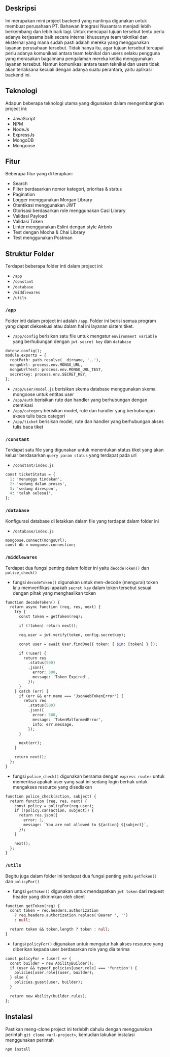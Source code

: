 ## Deskripsi
Ini merupakan mini project backend yang nantinya digunakan untuk membuat perusahaan PT. Bahawan Integrasi Nusantara menjadi lebih berkembang dan lebih baik lagi. Untuk mencapai tujuan tersebut tentu perlu adanya kerjasama baik secara internal khususnya team teknikal dan eksternal yang mana sudah pasti adalah mereka yang menggunakan layanan perusahaan tersebut. Tidak hanya itu, agar tujuan tersebut tercapai perlu adanya komunikasi antara team teknikal dan users selaku pengguna yang merasakan bagaimana pengalaman mereka ketika menggunakan layanan tersebut. Namun komunikasi antara team teknikal dan users tidak akan terlaksana kecuali dengan adanya suatu perantara, yaitu aplikasi backend ini.

## Teknologi
Adapun beberapa teknologi utama yang digunakan dalam mengembangkan project ini:
* JavaScript
* NPM
* NodeJs
* ExpressJs
* MongoDB
* Mongoose

## Fitur
Beberapa fitur yang di terapkan:
* Search
* Filter berdasarkan nomor kategori, prioritas & status
* Pagination
* Logger menggunakan Morgan Library
* Otentikasi menggunakan JWT
* Otorisasi berdasarkan role menggunakan Casl Library
* Validasi Payload
* Validasi Token
* Linter menggunakan Eslint dengan style Airbnb
* Test dengan Mocha & Chai Library
* Test menggunakan Postman

## Struktur Folder
Terdapat beberapa folder inti dalam project ini:
* `/app`
* `/constant`
* `/database`
* `/middlewares`
* `/utils`

### `/app`
Folder inti dalam project ini adalah `/app`. Folder ini berisi semua program yang dapat dieksekusi atau dalam hal ini layanan sistem tiket.
* `/app/config` berisikan satu file untuk mengatur `environment variable` yang berhubungan dengan `jwt secret key` dan `database`
```graphql
dotenv.config();
module.exports = {
  rootPath: path.resolve(__dirname, '..'),
  mongoUrl: process.env.MONGO_URL,
  mongoUrlTest: process.env.MONGO_URL_TEST,
  secretkey: process.env.SECRET_KEY,
};
```
* `/app/user/model.js` berisikan skema database menggunakan skema mongoose untuk entitas user
* `/app/auth` berisikan rute dan handler yang berhubungan dengan otentikasi
* `/app/category` berisikan model, rute dan handler yang berhubungan akses tulis baca categori
* `/app/ticket` berisikan model, rute dan handler yang berhubungan akses tulis baca tiket

### `/constant`
Terdapat satu file yang digunakan untuk menentukan status tiket yang akan keluar berdasarkan `query param status` yang terdapat pada url
* `/constant/index.js`
```graphql
const ticketStatus = {
  1: 'menunggu tindakan',
  2: 'sedang dalam proses',
  3: 'sedang direspon',
  4: 'telah selesai',
};
```

### `/database`
Konfigurasi database di letakkan dalam file yang terdapat dalam folder ini
* `/database/index.js`
```graphql
mongoose.connect(mongoUrl);
const db = mongoose.connection;
```

### `/middlewares`
Terdapat dua fungsi penting dalam folder ini yaitu `decodeToken()` dan `police_check()`
* fungsi `decodeToken()` digunakan untuk men-decode (mengurai) token lalu memverifikasi apakah `secret key` dalam token tersebut sesuai dengan pihak yang menghasilkan token
```graphql
function decodeToken() {
  return async function (req, res, next) {
    try {
      const token = getToken(req);

      if (!token) return next();

      req.user = jwt.verify(token, config.secretkey);

      const user = await User.findOne({ token: { $in: [token] } });

      if (!user) {
        return res
          .status(500)
          .json({
            error: 500,
            message: 'Token Expired',
          });
      }
    } catch (err) {
      if (err && err.name === 'JsonWebTokenError') {
        return res
          .status(500)
          .json({
            error: 500,
            message: 'TokenMalformedError',
            info: err.message,
          });
      }

      next(err);
    }

    return next();
  };
}
```
* fungsi `police_check()` digunakan bersama dengan `express router` untuk memeriksa apakah user yang saat ini sedang login berhak untuk mengakses resource yang disediakan
```graphql
function police_check(action, subject) {
  return function (req, res, next) {
    const policy = policyFor(req.user);
    if (!policy.can(action, subject)) {
      return res.json({
        error: 1,
        message: `You are not allowed to ${action} ${subject}`,
      });
    }

    next();
  };
}
```

### `/utils`
Begitu juga dalam folder ini terdapat dua fungsi penting yaitu `getToken()` dan `policyFor()`
* fungsi `getToken()` digunakan untuk mendapatkan `jwt token` dari request header yang dikirimkan oleh client
```graphql
function getToken(req) {
  const token = req.headers.authorization
    ? req.headers.authorization.replace('Bearer ', '')
    : null;

  return token && token.length ? token : null;
}
```
* fungsi `policyFor()` digunakan untuk mengatur hak akses resource yang diberikan kepada user berdasarkan role yang dia terima
```graphql
const policyFor = (user) => {
  const builder = new AbilityBuilder();
  if (user && typeof policies[user.role] === 'function') {
    policies[user.role](user, builder);
  } else {
    policies.guest(user, builder);
  }

  return new Ability(builder.rules);
};
```

## Instalasi
Pastikan meng-clone project ini terlebih dahulu dengan menggunakan perintah `git clone <url-project>`, kemudian lakukan instalasi menggunakan perintah
```graphql
npm install
```
